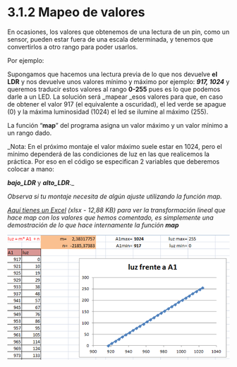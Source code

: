 # 3.1.2 Mapeo de valores

En ocasiones, los valores que obtenemos de una lectura de un pin, como un sensor, pueden estar fuera de una escala determinada, y tenemos que convertirlos a otro rango para poder usarlos.

Por ejemplo:

Supongamos que hacemos una lectura previa de lo que nos devuelve **el LDR** y nos devuelve unos valores mínimo y máximo por ejemplo: _**917, 1024**_ y queremos traducir estos valores al rango **0-255** pues es lo que podemos darle a un LED. La solución será \_mapear \_esos valores para que, en caso de obtener el valor 917 \(el equivalente a oscuridad\), el led verde se apague \(0\) y la máxima luminosidad \(1024\) el led se ilumine al máximo \(255\).

La función “**map**” del programa asigna un valor máximo y un valor mínimo a un rango dado.

\_Nota: En el próximo montaje el valor máximo suele estar en 1024, pero el mínimo dependerá de las condiciones de luz en las que realicemos la práctica. Por eso en el código se especifican 2 variables que deberemos colocar a mano:

_**bajo\_LDR**_ y _**alto\_LDR**_.\_

_Observa si tu montaje necesita de algún ajuste utilizando la función map._

[_Aquí tienes un Excel_](http://aularagon.catedu.es/materialesaularagon2013/Arduino-codigo/3_Electronica_analogica/calculo_map.xlsx) _\(xlsx - 12,88 KB\) para ver la transformación lineal que hace map con los valores que hemos comentado, es simplemente una demostración de lo que hace internamente la función **map**_

![](../../.gitbook/assets/img0.9.png)

